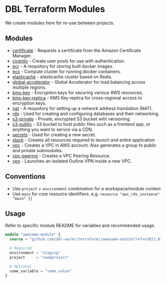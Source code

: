 # DBL Terraform Modules

We create modules here for re-use between projects.



## Modules

- [certificate](certificate/README.md) - Requests a certificate from the Amazon Certificate Manager.
- [cognito](cognito/README.md) - Create user pools for use with authentication.
- [ecr](ecr/README.md) - A reopsitory for storing built docker images.
- [ecs](ecs/README.md) - Compute cluster for running docker containers.
- [elasticache](elasticache/README.md) - elasticache cluster based on Redis.
- [global-accelerator](global-accelerator/README.md) - Global Accelerator for load balancing across multiple regions.
- [kms-key](kms-key/README.md) - Encryption keys for securing various AWS resources.
- [kms-key-replica](kms-key-replica/README.md) - KMS Key replica for cross-regional access to encryption keys.
- [nat](nat/README.md) - A reopsitory for setting up a network address translation (NAT).
- [rds](rds/README.md) - Used for creating and configuring databases and their networking.
- [s3-private](s3-private/README.md) - Private, encrypted S3 bucket with versioning.
- [s3-public](s3-public/README.md) - S3 bucket to host public files such as a frontend app, or anything you want to servce via a CDN.
- [secrets](secrets/README.md) - Used for creating a new secret.
- [stack](stack/README.md) - Creates all resources required to launch and entire application
- [vpc](vpc/README.md) - Creates a VPC in AWS account. Also generates a group fo public and private submodules.
- [vpc-peering](vpc-peering/README.md) - Creates a VPC Peering Resource.
- [vpn](vpn/README.md) - Launches an isolated Outline VPN inside a new VPC.



## Conventions

- Use `project` + `environment` combination for a workspace/module context
- Use `main` for core resource identifiers. e.g. `resource "aws_rds_instance" "main" {}`



## Usage

Refer to specific module README for variables and recommended usage.

```terraform
module "awesome-module" {
  source = "github.com/dbl-works/terraform//awesome-module?ref=v2021.07.05"

  # Required
  environment = "staging"
  project     = "someproject"

  # Optional
  some_variable = "some_value"
}
```
